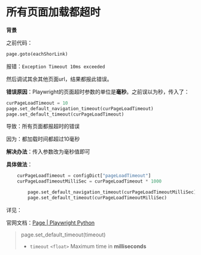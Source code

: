 # 所有页面加载都超时

**背景**

之前代码：

```python
page.goto(eachShorLink)
```

报错：`Exception Timeout 10ms exceeded`

然后调试其余其他页面url，结果都报此错误。

**错误原因**：Playwright的页面超时参数的单位是**毫秒**。之前误以为秒，传入了：

```python
curPageLoadTimeout = 10
page.set_default_navigation_timeout(curPageLoadTimeout)
page.set_default_timeout(curPageLoadTimeout)
```

导致：所有页面都报超时的错误

因为：都加载时间都超过10毫秒

**解决办法**：传入参数改为毫秒值即可

**具体做法**：

```python
    curPageLoadTimeout = configDict["pageLoadTimeout"]
    curPageLoadTimeoutMilliSec = curPageLoadTimeout * 1000

        page.set_default_navigation_timeout(curPageLoadTimeoutMilliSec)
        page.set_default_timeout(curPageLoadTimeoutMilliSec)
```

详见：

官网文档：[Page | Playwright Python](https://playwright.dev/python/docs/api/class-page#page-set-default-timeout)

> page.set_default_timeout(timeout)
> 
> * `timeout` `<float>` Maximum time in **milliseconds**
